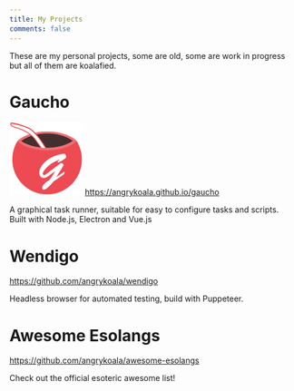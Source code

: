 ```yaml
---
title: My Projects
comments: false
---
```


These are my personal projects, some are old, some are work in progress but all of them are koalafied.

# Gaucho

![Gaucho Icon](gaucho.png)
https://angrykoala.github.io/gaucho

A graphical task runner, suitable for easy to configure tasks and scripts. Built with Node.js, Electron and Vue.js

# Wendigo

https://github.com/angrykoala/wendigo

Headless browser for automated testing, build with Puppeteer.

# Awesome Esolangs

https://github.com/angrykoala/awesome-esolangs

Check out the official esoteric awesome list!
